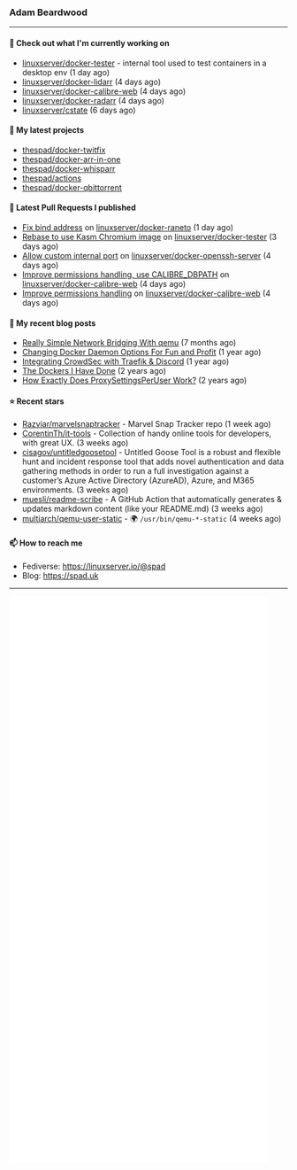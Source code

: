 ### Adam Beardwood
---
#### 👷 Check out what I'm currently working on

- [linuxserver/docker-tester](https://github.com/linuxserver/docker-tester) - internal tool used to test containers in a desktop env (1 day ago)
- [linuxserver/docker-lidarr](https://github.com/linuxserver/docker-lidarr) (4 days ago)
- [linuxserver/docker-calibre-web](https://github.com/linuxserver/docker-calibre-web) (4 days ago)
- [linuxserver/docker-radarr](https://github.com/linuxserver/docker-radarr) (4 days ago)
- [linuxserver/cstate](https://github.com/linuxserver/cstate) (6 days ago)

#### 🌱 My latest projects

- [thespad/docker-twitfix](https://github.com/thespad/docker-twitfix)
- [thespad/docker-arr-in-one](https://github.com/thespad/docker-arr-in-one)
- [thespad/docker-whisparr](https://github.com/thespad/docker-whisparr)
- [thespad/actions](https://github.com/thespad/actions)
- [thespad/docker-qbittorrent](https://github.com/thespad/docker-qbittorrent)

#### 🔨 Latest Pull Requests I published

- [Fix bind address](https://github.com/linuxserver/docker-raneto/pull/16) on [linuxserver/docker-raneto](https://github.com/linuxserver/docker-raneto) (1 day ago)
- [Rebase to use Kasm Chromium image](https://github.com/linuxserver/docker-tester/pull/6) on [linuxserver/docker-tester](https://github.com/linuxserver/docker-tester) (3 days ago)
- [Allow custom internal port](https://github.com/linuxserver/docker-openssh-server/pull/73) on [linuxserver/docker-openssh-server](https://github.com/linuxserver/docker-openssh-server) (4 days ago)
- [Improve permissions handling, use CALIBRE_DBPATH](https://github.com/linuxserver/docker-calibre-web/pull/251) on [linuxserver/docker-calibre-web](https://github.com/linuxserver/docker-calibre-web) (4 days ago)
- [Improve permissions handling](https://github.com/linuxserver/docker-calibre-web/pull/250) on [linuxserver/docker-calibre-web](https://github.com/linuxserver/docker-calibre-web) (4 days ago)

#### 📜 My recent blog posts

- [Really Simple Network Bridging With qemu](https://spad.uk/really-simple-network-bridging-with-qemu/) (7 months ago)
- [Changing Docker Daemon Options For Fun and Profit](https://spad.uk/changing-docker-daemon-options-for-fun-and-profit/) (1 year ago)
- [Integrating CrowdSec with Traefik &amp; Discord](https://spad.uk/integrating-crowdsec-with-traefik-discord/) (1 year ago)
- [The Dockers I Have Done](https://spad.uk/the-dockers-ive-done/) (2 years ago)
- [How Exactly Does ProxySettingsPerUser Work?](https://spad.uk/how-does-proxysettingsperuser-work/) (2 years ago)

#### ⭐ Recent stars

- [Razviar/marvelsnaptracker](https://github.com/Razviar/marvelsnaptracker) - Marvel Snap Tracker repo (1 week ago)
- [CorentinTh/it-tools](https://github.com/CorentinTh/it-tools) - Collection of handy online tools for developers, with great UX.  (3 weeks ago)
- [cisagov/untitledgoosetool](https://github.com/cisagov/untitledgoosetool) - Untitled Goose Tool is a robust and flexible hunt and incident response tool that adds novel authentication and data gathering methods in order to run a full investigation against a customer’s Azure Active Directory (AzureAD), Azure, and M365 environments. (3 weeks ago)
- [muesli/readme-scribe](https://github.com/muesli/readme-scribe) - A GitHub Action that automatically generates &amp; updates markdown content (like your README.md) (3 weeks ago)
- [multiarch/qemu-user-static](https://github.com/multiarch/qemu-user-static) - :earth_africa: `/usr/bin/qemu-*-static` (4 weeks ago)

#### 📫 How to reach me
- Fediverse: https://linuxserver.io/@spad
- Blog: https://spad.uk
---
<img src="https://raw.githubusercontent.com/thespad/thespad/main/github-metrics.svg">
